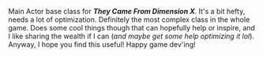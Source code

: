 Main Actor base class for **_They Came From Dimension X_**. It's a bit hefty, needs a lot of optimization. Definitely the most complex class in the whole game. Does some cool things though that can hopefully help or inspire, and I like sharing the wealth if I can (_and maybe get some help optimizing it lol_). Anyway, I hope you find this useful! Happy game dev'ing!
